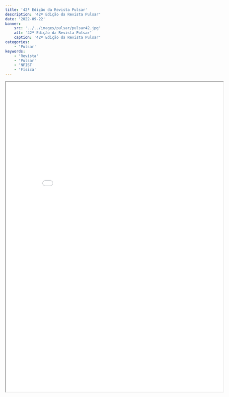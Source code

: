 ```yaml
---
title: '42ª Edição da Revista Pulsar'
description: '42ª Edição da Revista Pulsar'
date: '2022-09-22'
banner:
    src: '../../images/pulsar/pulsar42.jpg'
    alt: '42ª Edição da Revista Pulsar'
    caption: '42ª Edição da Revista Pulsar'
categories:
    - 'Pulsar'
keywords:
    - 'Revista'
    - 'Pulsar'
    - 'NFIST'
    - 'Física'
---
```


<iframe width="700" height="1000" src="../../pulsar/pulsar42.pdf"></iframe>
